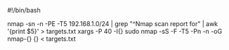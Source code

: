 #!/bin/bash

nmap -sn -n -PE -T5 192.168.1.0/24 | grep "^Nmap scan report for" | awk '{print $5}' > targets.txt
xargs -P 40 -I{} sudo nmap -sS -F -T5 -Pn -n -oG nmap-{} {} < targets.txt
